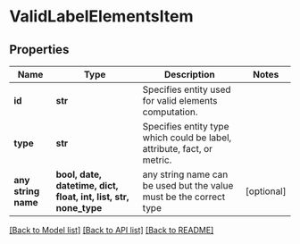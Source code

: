 # ValidLabelElementsItem


## Properties
Name | Type | Description | Notes
------------ | ------------- | ------------- | -------------
**id** | **str** | Specifies entity used for valid elements computation. | 
**type** | **str** | Specifies entity type which could be label, attribute, fact, or metric. | 
**any string name** | **bool, date, datetime, dict, float, int, list, str, none_type** | any string name can be used but the value must be the correct type | [optional]

[[Back to Model list]](../README.md#documentation-for-models) [[Back to API list]](../README.md#documentation-for-api-endpoints) [[Back to README]](../README.md)


